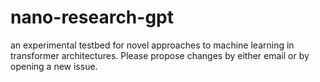 # nano-research-gpt
an experimental testbed for novel approaches to machine learning in transformer architectures.
Please propose changes by either email or by opening a new issue.
